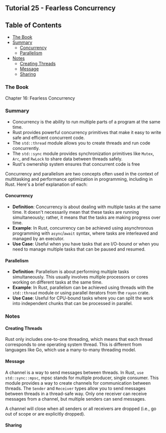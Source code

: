 ## Tutorial 25 - Fearless Concurrency

## Table of Contents

<!-- vim-markdown-toc GFM -->

* [The Book](#the-book)
* [Summary](#summary)
    * [Concurrency](#concurrency)
    * [Parallelism](#parallelism)
* [Notes](#notes)
    * [Creating Threads](#creating-threads)
    * [Message](#message)
    * [Sharing](#sharing)

<!-- vim-markdown-toc -->

### The Book

Chapter 16: Fearless Concurrency

### Summary

- Concurrency is the ability to run multiple parts of a program at the same time.
- Rust provides powerful concurrency primitives that make it easy to write safe and efficient concurrent code.
- The `std::thread` module allows you to create threads and run code concurrently.
- The `std::sync` module provides synchronization primitives like `Mutex`, `Arc`, and `RwLock` to share data between threads safely.
- Rust's ownership system ensures that concurrent code is free

Concurrency and parallelism are two concepts often used in the context of multitasking and performance optimization in programming, including in Rust. Here's a brief explanation of each:

#### Concurrency

- **Definition**: Concurrency is about dealing with multiple tasks at the same time. It doesn't necessarily mean that these tasks are running simultaneously; rather, it means that the tasks are making progress over time.
- **Example**: In Rust, concurrency can be achieved using asynchronous programming with `async`/`await` syntax, where tasks are interleaved and managed by an executor.
- **Use Case**: Useful when you have tasks that are I/O-bound or when you need to manage multiple tasks that can be paused and resumed.

#### Parallelism

- **Definition**: Parallelism is about performing multiple tasks simultaneously. This usually involves multiple processors or cores working on different tasks at the same time.
- **Example**: In Rust, parallelism can be achieved using threads with the `std::thread` module or using parallel iterators from the `rayon` crate.
- **Use Case**: Useful for CPU-bound tasks where you can split the work into independent chunks that can be processed in parallel.

### Notes

#### Creating Threads

Rust only includes one-to-one threading, which means that each thread corresponds to one operating system thread. This is different from languages like Go, which use a many-to-many threading model.

#### Message

A channel is a way to send messages between threads. In Rust, `use std::sync::mpsc`, mpsc stands for multiple producer, single consumer. This module provides a way to create channels for communication between threads. The `Sender` and `Receiver` types allow you to send messages between threads in a thread-safe way. Only one receiver can receive messages from a channel, but multiple senders can send messages.

A channel will close when all senders or all receivers are dropped (i.e., go out of scope or are explicitly dropped).

#### Sharing
